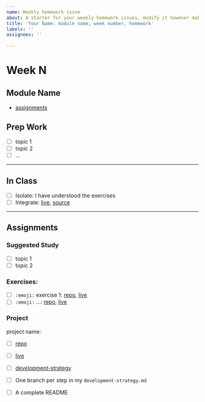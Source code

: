 ```yaml
---
name: Weekly homework issue
about: A starter for your weekly homework issues, modify it however makes sense for the week's assignments!  see a completed example here https://github.com/HackYourFutureBelgium/class-8/issues/285
title: 'Your Name: module name, week number, homework'
labels: ''
assignees: ''

---
```


# Week N

## Module Name

- [assignments](https://github.com/hackyourfuturebelgium/module-name/tree/master/week-n)

## Prep Work

- [ ] topic 1
- [ ] topic 2
- [ ] ...

---

## In Class

- [ ] Isolate: I have understood the exercises
- [ ] Integrate: [live](), [source]()

---

## Assignments

### Suggested Study

- [ ] topic 1
- [ ] topic 2

### Exercises:

- [ ] `:emoji:` exercise 1: [repo](https://github.com/your-user-name/exercise-name), [live](https://your-user-name.github.io/exercise-name/)
- [ ] `:emoji:` ...: [repo](https://github.com/your-user-name/exercise-name), [live](https://your-user-name.github.io/exercise-name/)

### Project

project name:

- [ ] [repo](https://github.com/user-name/project-name)
- [ ] [live](https://user-name.github.io/project-name)
- [ ] [development-strategy](https://github.com/user-name/project-name/tree/master/development-strategy.md)
- [ ] One branch per step in my `development-strategy.md`
- [ ] A complete README


